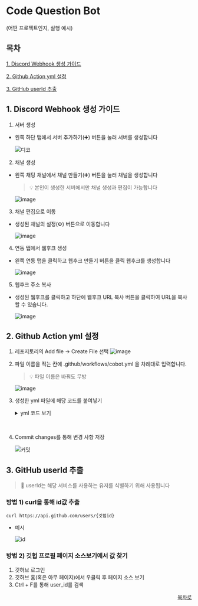 # Code Question Bot
(어떤 프로젝트인지, 실행 예시)

## 목차
[1. Discord Webhook 생성 가이드](#1-discord-webhook-생성-가이드)

[2. Github Action yml 설정](#2-github-action-yml-설정)

[3. GitHub userId 추출](#3-github-userid-추출)


## 1. Discord Webhook 생성 가이드
1. 서버 생성
- 왼쪽 하단 탭에서 서버 추가하기(➕) 버튼을 눌러 서버를 생성합니다

    ![디코](https://github.com/user-attachments/assets/705b4f84-ec0b-408e-a741-903450064e86)

2. 채널 생성
- 왼쪽 채팅 채널에서 채널 만들기(➕) 버튼을 눌러 채널을 생성합니다 
    > 💡 본인이 생성한 서버에서만 채널 생성과 편집이 가능합니다

    ![image](https://github.com/user-attachments/assets/608a0b52-c041-422f-83ae-0bb72cbaeee1)

3. 채널 편집으로 이동
- 생성된 채널의 설정(⚙️) 버튼으로 이동합니다

    ![image](https://github.com/user-attachments/assets/05439fc5-f692-44fc-b276-e28d3915ff71)

4. 연동 탭에서 웹후크 생성
- 왼쪽 연동 탭을 클릭하고 웹후크 만들기 버튼을 클릭 웹후크를 생성합니다

    ![image](https://github.com/user-attachments/assets/a498a046-ae4a-42ac-94e4-6ba5eff59b96)

5. 웹후크 주소 복사
- 생성된 웹후크를 클릭하고 하단에 웹후크 URL 복사 버튼을 클릭하여 URL을 복사할 수 있습니다.

    ![image](https://github.com/user-attachments/assets/095945cd-af72-4ca9-93b6-e9905af3f9c1)

## 2. Github Action yml 설정

1. 레포지토리의 Add file -> Create File 선택
    ![image](https://github.com/user-attachments/assets/edb3c8a9-3f2b-4a22-a361-d715361f87bd)

2. 파일 이름을 적는 칸에 .github/workflows/cobot.yml 을 차례대로 입력합니다.
    > 💡 파일 이름은 바꿔도 무방

    ![image](https://github.com/user-attachments/assets/805b2855-0f5e-4afa-a432-c158f3af8d85)

3. 생성한 yml 파일에 해당 코드를 붙여넣기

    <details>
        <summary>yml 코드 보기</summary>

    ```yml
    name: Cobot workflow

    on:
    push:
        branches:
        - main

    jobs:
    diff-changes:
        runs-on: ubuntu-latest

        steps:
        - name: Checkout repository
            uses: actions/checkout@v2

        - name: Get the recent commit author
            run: |
            author_id=$(git log -1 --format="%an <%ae>" | grep -o '<[0-9]\+' | sed 's/<//')
            echo "author_id=$author_id" >> $GITHUB_ENV

        - name: save to diff.txt
            run: |
            git fetch origin ${{ github.event.before }} ${{ github.event.after }} # 이전 커밋과 현재 커밋 가져오기
            git diff ${{ github.event.before }} ${{ github.event.after }} | grep '^+[^+]' | sed 's/^+//' > diff.txt # 변경 사항 중 추가된 내용만을 가져와 txt 생성
            cat diff.txt

        - name: Create payload.json
            run: |
            diff=$(cat diff.txt | jq -Rs .) # diff.txt를 josn 형식의 값으로 변환
            echo "{\"author_id\": \"${{ env.author_id }}\", \"diff\": $diff}" > payload.json # author와 diff를 json 확장자로 변환
            cat payload.json

        - name: Send POST request with payload.json
            run: |
            curl -X POST "https://gdf2ppbhtkfw36sjoqy7pc3ar40istkm.lambda-url.ap-northeast-2.on.aws/" \
            -H "Content-Type: application/json" \
            -d @payload.json
    </details>

<br>

4. Commit changes를 통해 변경 사항 저장

    ![커밋](https://github.com/user-attachments/assets/6e9afa9b-72fe-4c52-bbe5-7cc03de05d65)


## 3. GitHub userId 추출
> 🚨 userId는 해당 서비스를 사용하는 유저를 식별하기 위해 사용됩니다


### 방법 1) curl을 통해 id값 추출
```
curl https://api.github.com/users/{깃헙id}
```
- 예시

    ![id](https://github.com/user-attachments/assets/4b93580c-959f-446a-9915-5d835fa60205)

### 방법 2) 깃헙 프로필 페이지 소스보기에서 값 찾기
1. 깃허브 로그인
2. 깃허브 홈(혹은 아무 페이지)에서 우클릭 후 페이지 소스 보기
3. Ctrl + F를 통해 user_id를 검색

<div align="right">
  
[목차로](#목차)

</div>

